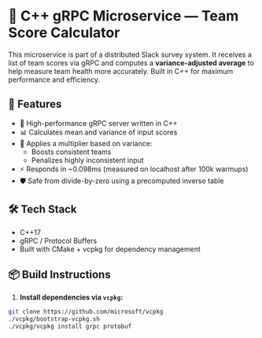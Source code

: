 # 🧠 C++ gRPC Microservice — Team Score Calculator

This microservice is part of a distributed Slack survey system. It receives a list of team scores via gRPC and computes a **variance-adjusted average** to help measure team health more accurately. Built in C++ for maximum performance and efficiency.

## 🔧 Features

- 🚀 High-performance gRPC server written in C++
- 📊 Calculates mean and variance of input scores
- 🧮 Applies a multiplier based on variance:
  - Boosts consistent teams
  - Penalizes highly inconsistent input
- ⚡ Responds in ~0.098ms (measured on localhost after 100k warmups)
- 🛡️ Safe from divide-by-zero using a precomputed inverse table

## 🛠 Tech Stack

- C++17
- gRPC / Protocol Buffers
- Built with CMake + vcpkg for dependency management

## 📦 Build Instructions

1. **Install dependencies via `vcpkg`:**

```bash
git clone https://github.com/microsoft/vcpkg
./vcpkg/bootstrap-vcpkg.sh
./vcpkg/vcpkg install grpc protobuf
